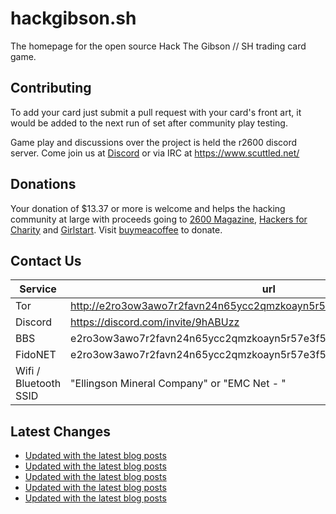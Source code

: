 # hackgibson.sh
The homepage for the open source Hack The Gibson // SH trading card game.


## Contributing

To add your card just submit a pull request with your card's front art, it would be added to the next run of set after community play testing.

Game play and discussions over the project is held the r2600 discord server. Come join us at [Discord](https://discord.com/invite/9hABUzz) or via IRC at https://www.scuttled.net/


## Donations

Your donation of $13.37 or more is welcome and helps the hacking community at large with proceeds going to [2600 Magazine](https://2600.com/), [Hackers for Charity](https://hackersforcharity.org) and [Girlstart](https://girlstart.org).  Visit [buymeacoffee](https://www.buymeacoffee.com/hackgibson.sh) to donate.


## Contact Us

Service | url
-|-
Tor | http://e2ro3ow3awo7r2favn24n65ycc2qmzkoayn5r57e3f56nvjwdcgg32ad.onion
Discord | https://discord.com/invite/9hABUzz
BBS | e2ro3ow3awo7r2favn24n65ycc2qmzkoayn5r57e3f56nvjwdcgg32ad.onion:23
FidoNET | e2ro3ow3awo7r2favn24n65ycc2qmzkoayn5r57e3f56nvjwdcgg32ad.onion:24554
Wifi / Bluetooth SSID | "Ellingson Mineral Company" or "EMC Net - <fidonet address>"

## Latest Changes
<!-- BLOG-POST-LIST:START -->
- [Updated with the latest blog posts](https://github.com/DFW2600/hackgibson.sh/commit/9b3bd6375c8c34a44814d45accaf4dcbb3de8dbf)
- [Updated with the latest blog posts](https://github.com/DFW2600/hackgibson.sh/commit/cbadd014793cd563d2a8455eebf3385db9b522df)
- [Updated with the latest blog posts](https://github.com/DFW2600/hackgibson.sh/commit/75aae9b1ea186064ce33d0129c52658c5620fd2c)
- [Updated with the latest blog posts](https://github.com/DFW2600/hackgibson.sh/commit/7a591764d83f27848e399ccd92c06af89d6ec9fc)
- [Updated with the latest blog posts](https://github.com/DFW2600/hackgibson.sh/commit/b8b460d39e19122be87e3691795a9fc6f27bffd5)
<!-- BLOG-POST-LIST:END -->
